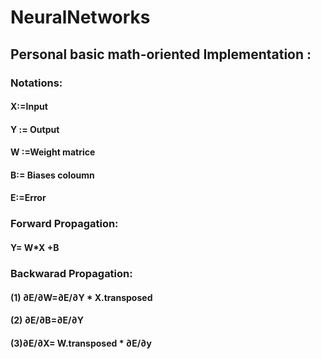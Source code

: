 # NeuralNetworks
## Personal basic math-oriented Implementation :
### Notations: 
#### X:=Input
#### Y := Output 
#### W :=Weight matrice
#### B:= Biases coloumn
#### E:=Error
### Forward Propagation:
#### Y= W*X +B

### Backwarad Propagation:
 #### (1) ∂E/∂W=∂E/∂Y * X.transposed
 #### (2) ∂E/∂B=∂E/∂Y
 #### (3)∂E/∂X= W.transposed * ∂E/∂y
